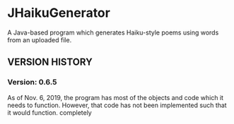 # JHaikuGenerator
A Java-based program which generates Haiku-style poems using words from an uploaded file.

## VERSION HISTORY
### Version:  0.6.5
As of Nov. 6, 2019, the program has most of the objects and code which it needs to function. However, that code has not been implemented such that it would function. completely
